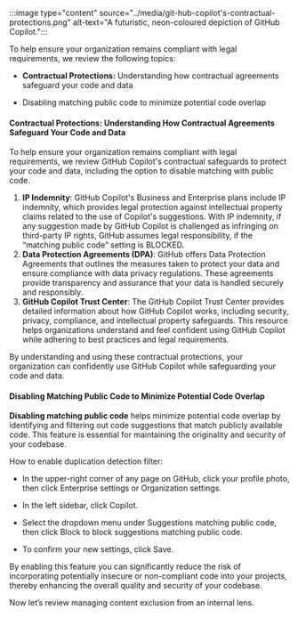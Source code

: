 :::image type="content" source="../media/git-hub-copilot's-contractual-protections.png" alt-text="A futuristic, neon-coloured depiction of GitHub Copilot.":::

To help ensure your organization remains compliant with legal requirements, we review the following topics:

- **Contractual Protections:** Understanding how contractual agreements safeguard your code and data

- Disabling matching public code to minimize potential code overlap

#### Contractual Protections: Understanding How Contractual Agreements Safeguard Your Code and Data

To help ensure your organization remains compliant with legal requirements, we review GitHub Copilot's contractual safeguards to protect your code and data, including the option to disable matching with public code.

1. **IP Indemnity**: GitHub Copilot's Business and Enterprise plans include IP indemnity, which provides legal protection against intellectual property claims related to the use of Copilot's suggestions. With IP indemnity, if any suggestion made by GitHub Copilot is challenged as infringing on third-party IP rights, GitHub assumes legal responsibility, if the “matching public code” setting is BLOCKED.
1. **Data Protection Agreements (DPA)**: GitHub offers Data Protection Agreements that outlines the measures taken to protect your data and ensure compliance with data privacy regulations. These agreements provide transparency and assurance that your data is handled securely and responsibly.
1. **GitHub Copilot Trust Center**: The GitHub Copilot Trust Center provides detailed information about how GitHub Copilot works, including security, privacy, compliance, and intellectual property safeguards. This resource helps organizations understand and feel confident using GitHub Copilot while adhering to best practices and legal requirements.

By understanding and using these contractual protections, your organization can confidently use GitHub Copilot while safeguarding your code and data.

#### Disabling Matching Public Code to Minimize Potential Code Overlap

**Disabling matching public code** helps minimize potential code overlap by identifying and filtering out code suggestions that match publicly available code. This feature is essential for maintaining the originality and security of your codebase.

How to enable duplication detection filter:

- In the upper-right corner of any page on GitHub, click your profile photo, then click Enterprise settings or Organization settings.

- In the left sidebar, click Copilot.

- Select the dropdown menu under Suggestions matching public code, then click Block to block suggestions matching public code.

- To confirm your new settings, click Save.

By enabling this feature you can significantly reduce the risk of incorporating potentially insecure or non-compliant code into your projects, thereby enhancing the overall quality and security of your codebase.

Now let’s review managing content exclusion from an internal lens. 

